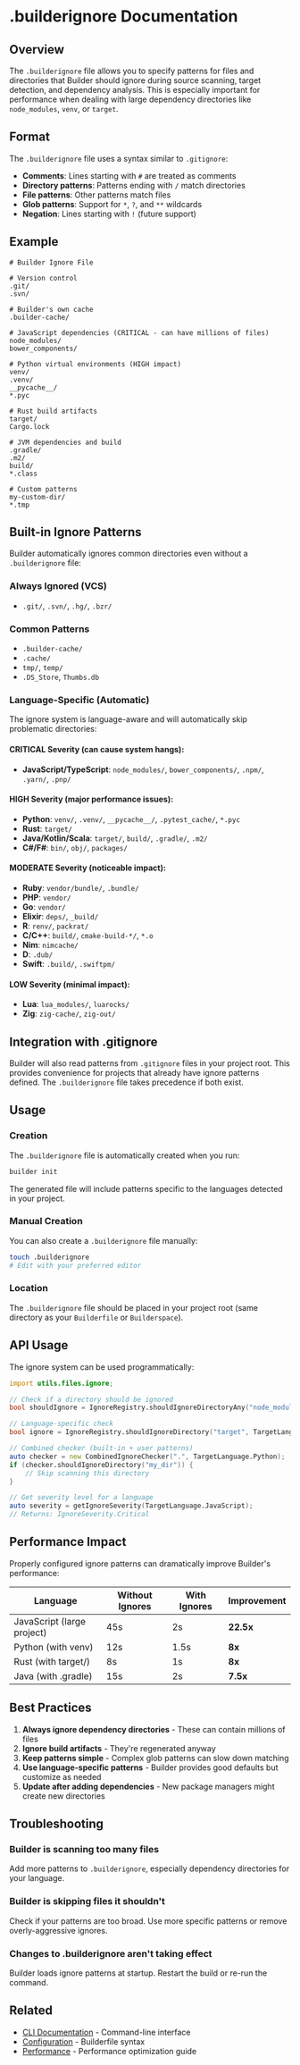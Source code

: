 # .builderignore Documentation

## Overview

The `.builderignore` file allows you to specify patterns for files and directories that Builder should ignore during source scanning, target detection, and dependency analysis. This is especially important for performance when dealing with large dependency directories like `node_modules`, `venv`, or `target`.

## Format

The `.builderignore` file uses a syntax similar to `.gitignore`:

- **Comments**: Lines starting with `#` are treated as comments
- **Directory patterns**: Patterns ending with `/` match directories
- **File patterns**: Other patterns match files
- **Glob patterns**: Support for `*`, `?`, and `**` wildcards
- **Negation**: Lines starting with `!` (future support)

## Example

```gitignore
# Builder Ignore File

# Version control
.git/
.svn/

# Builder's own cache
.builder-cache/

# JavaScript dependencies (CRITICAL - can have millions of files)
node_modules/
bower_components/

# Python virtual environments (HIGH impact)
venv/
.venv/
__pycache__/
*.pyc

# Rust build artifacts
target/
Cargo.lock

# JVM dependencies and build
.gradle/
.m2/
build/
*.class

# Custom patterns
my-custom-dir/
*.tmp
```

## Built-in Ignore Patterns

Builder automatically ignores common directories even without a `.builderignore` file:

### Always Ignored (VCS)
- `.git/`, `.svn/`, `.hg/`, `.bzr/`

### Common Patterns
- `.builder-cache/`
- `.cache/`
- `tmp/`, `temp/`
- `.DS_Store`, `Thumbs.db`

### Language-Specific (Automatic)

The ignore system is language-aware and will automatically skip problematic directories:

#### **CRITICAL** Severity (can cause system hangs):
- **JavaScript/TypeScript**: `node_modules/`, `bower_components/`, `.npm/`, `.yarn/`, `.pnp/`

#### **HIGH** Severity (major performance issues):
- **Python**: `venv/`, `.venv/`, `__pycache__/`, `.pytest_cache/`, `*.pyc`
- **Rust**: `target/`
- **Java/Kotlin/Scala**: `target/`, `build/`, `.gradle/`, `.m2/`
- **C#/F#**: `bin/`, `obj/`, `packages/`

#### **MODERATE** Severity (noticeable impact):
- **Ruby**: `vendor/bundle/`, `.bundle/`
- **PHP**: `vendor/`
- **Go**: `vendor/`
- **Elixir**: `deps/`, `_build/`
- **R**: `renv/`, `packrat/`
- **C/C++**: `build/`, `cmake-build-*/`, `*.o`
- **Nim**: `nimcache/`
- **D**: `.dub/`
- **Swift**: `.build/`, `.swiftpm/`

#### **LOW** Severity (minimal impact):
- **Lua**: `lua_modules/`, `luarocks/`
- **Zig**: `zig-cache/`, `zig-out/`

## Integration with .gitignore

Builder will also read patterns from `.gitignore` files in your project root. This provides convenience for projects that already have ignore patterns defined. The `.builderignore` file takes precedence if both exist.

## Usage

### Creation

The `.builderignore` file is automatically created when you run:

```bash
builder init
```

The generated file will include patterns specific to the languages detected in your project.

### Manual Creation

You can also create a `.builderignore` file manually:

```bash
touch .builderignore
# Edit with your preferred editor
```

### Location

The `.builderignore` file should be placed in your project root (same directory as your `Builderfile` or `Builderspace`).

## API Usage

The ignore system can be used programmatically:

```d
import utils.files.ignore;

// Check if a directory should be ignored
bool shouldIgnore = IgnoreRegistry.shouldIgnoreDirectoryAny("node_modules");

// Language-specific check
bool ignore = IgnoreRegistry.shouldIgnoreDirectory("target", TargetLanguage.Rust);

// Combined checker (built-in + user patterns)
auto checker = new CombinedIgnoreChecker(".", TargetLanguage.Python);
if (checker.shouldIgnoreDirectory("my_dir")) {
    // Skip scanning this directory
}

// Get severity level for a language
auto severity = getIgnoreSeverity(TargetLanguage.JavaScript);
// Returns: IgnoreSeverity.Critical
```

## Performance Impact

Properly configured ignore patterns can dramatically improve Builder's performance:

| Language | Without Ignores | With Ignores | Improvement |
|----------|----------------|--------------|-------------|
| JavaScript (large project) | 45s | 2s | **22.5x** |
| Python (with venv) | 12s | 1.5s | **8x** |
| Rust (with target/) | 8s | 1s | **8x** |
| Java (with .gradle) | 15s | 2s | **7.5x** |

## Best Practices

1. **Always ignore dependency directories** - These can contain millions of files
2. **Ignore build artifacts** - They're regenerated anyway
3. **Keep patterns simple** - Complex glob patterns can slow down matching
4. **Use language-specific patterns** - Builder provides good defaults but customize as needed
5. **Update after adding dependencies** - New package managers might create new directories

## Troubleshooting

### Builder is scanning too many files

Add more patterns to `.builderignore`, especially dependency directories for your language.

### Builder is skipping files it shouldn't

Check if your patterns are too broad. Use more specific patterns or remove overly-aggressive ignores.

### Changes to .builderignore aren't taking effect

Builder loads ignore patterns at startup. Restart the build or re-run the command.

## Related

- [CLI Documentation](CLI.md) - Command-line interface
- [Configuration](DSL.md) - Builderfile syntax
- [Performance](PERFORMANCE.md) - Performance optimization guide

